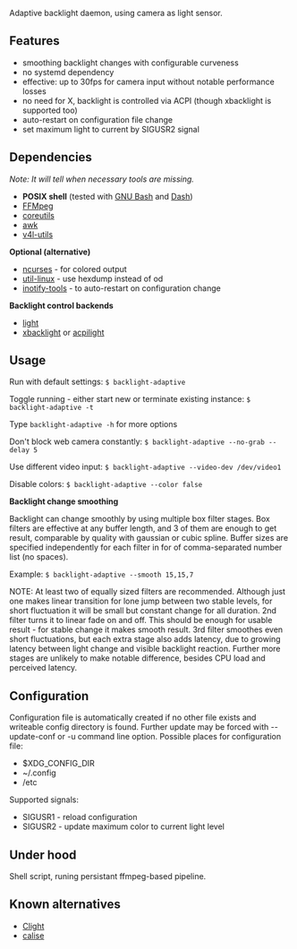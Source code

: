 Adaptive backlight daemon, using camera as light sensor.

## Features
- smoothing backlight changes with configurable curveness
- no systemd dependency
- effective: up to 30fps for camera input without notable performance losses
- no need for X, backlight is controlled via ACPI (though xbacklight is supported too)
- auto-restart on configuration file change
- set maximum light to current by SIGUSR2 signal

## Dependencies
*Note: It will tell when necessary tools are missing.*

- **POSIX shell** (tested with [GNU Bash](http://tiswww.case.edu/php/chet/bash/bashtop.html) and [Dash](http://gondor.apana.org.au/~herbert/dash/))
- [FFMpeg](https://ffmpeg.org/)
- [coreutils](https://www.gnu.org/software/coreutils/)
- [awk](https://www.gnu.org/software/gawk/gawk.html)
- [v4l-utils](https://git.linuxtv.org/v4l-utils.git)

**Optional (alternative)**

- [ncurses](https://www.gnu.org/software/ncurses/) - for colored output
- [util-linux](https://www.kernel.org/pub/linux/utils/util-linux/) - use hexdump instead of od
- [inotify-tools](https://github.com/inotify-tools/inotify-tools) - to auto-restart on configuration change

**Backlight control backends**

- [light](https://github.com/haikarainen/light)
- [xbacklight](https://gitlab.freedesktop.org/xorg/app/xbacklight) or [acpilight](sys-power/acpilight)

## Usage

Run with default settings:
`$ backlight-adaptive`

Toggle running - either start new or terminate existing instance:
`$ backlight-adaptive -t`

Type `backlight-adaptive -h` for more options

Don't block web camera constantly:
`$ backlight-adaptive --no-grab --delay 5`

Use different video input:
`$ backlight-adaptive --video-dev /dev/video1`

Disable colors:
`$ backlight-adaptive --color false`

**Backlight change smoothing**

Backlight can change smoothly by using multiple box filter stages. Box filters are effective at any buffer length, and 3 of them are enough to get result, comparable by quality with gaussian or cubic spline. Buffer sizes are specified independently for each filter in for of comma-separated number list (no spaces).

Example:
`$ backlight-adaptive --smooth 15,15,7`

NOTE: At least two of equally sized filters are recommended. Although just one makes linear transition for lone jump between two stable levels, for short fluctuation it will be small but constant change for all duration. 2nd filter turns it to linear fade on and off. This should be enough for usable result - for stable change it makes smooth result. 3rd filter smoothes even short fluctuations, but each extra stage also adds latency, due to growing latency between light change and visible backlight reaction. Further more stages are unlikely to make notable difference, besides CPU load and perceived latency.

## Configuration

Configuration file is automatically created if no other file exists and writeable config directory is found.
Further update may be forced with --update-conf or -u command line option.
Possible places for configuration file:

- $XDG_CONFIG_DIR
- ~/.config
- /etc

Supported signals:

- SIGUSR1 - reload configuration
- SIGUSR2 - update maximum color to current light level

## Under hood

Shell script, runing persistant ffmpeg-based pipeline.

## Known alternatives

- [Clight](https://github.com/FedeDP/Clight)
- [calise](https://sourceforge.net/projects/calise/)
